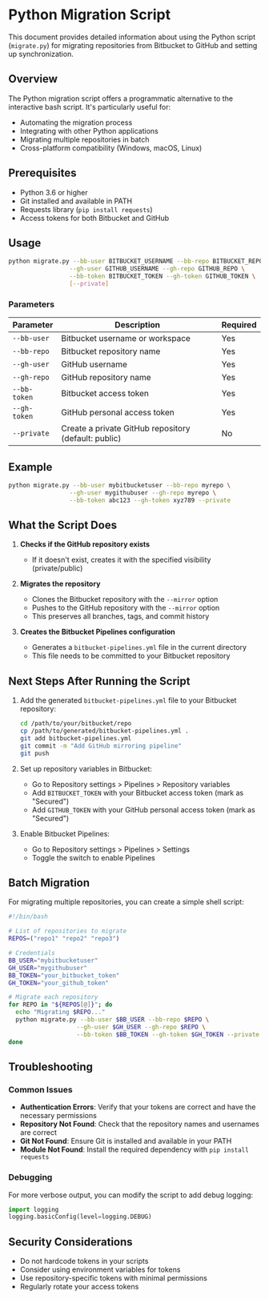 # Python Migration Script

This document provides detailed information about using the Python script (`migrate.py`) for migrating repositories from Bitbucket to GitHub and setting up synchronization.

## Overview

The Python migration script offers a programmatic alternative to the interactive bash script. It's particularly useful for:

- Automating the migration process
- Integrating with other Python applications
- Migrating multiple repositories in batch
- Cross-platform compatibility (Windows, macOS, Linux)

## Prerequisites

- Python 3.6 or higher
- Git installed and available in PATH
- Requests library (`pip install requests`)
- Access tokens for both Bitbucket and GitHub

## Usage

```bash
python migrate.py --bb-user BITBUCKET_USERNAME --bb-repo BITBUCKET_REPO \
                 --gh-user GITHUB_USERNAME --gh-repo GITHUB_REPO \
                 --bb-token BITBUCKET_TOKEN --gh-token GITHUB_TOKEN \
                 [--private]
```

### Parameters

| Parameter | Description | Required |
|-----------|-------------|----------|
| `--bb-user` | Bitbucket username or workspace | Yes |
| `--bb-repo` | Bitbucket repository name | Yes |
| `--gh-user` | GitHub username | Yes |
| `--gh-repo` | GitHub repository name | Yes |
| `--bb-token` | Bitbucket access token | Yes |
| `--gh-token` | GitHub personal access token | Yes |
| `--private` | Create a private GitHub repository (default: public) | No |

## Example

```bash
python migrate.py --bb-user mybitbucketuser --bb-repo myrepo \
                 --gh-user mygithubuser --gh-repo myrepo \
                 --bb-token abc123 --gh-token xyz789 --private
```

## What the Script Does

1. **Checks if the GitHub repository exists**
   - If it doesn't exist, creates it with the specified visibility (private/public)

2. **Migrates the repository**
   - Clones the Bitbucket repository with the `--mirror` option
   - Pushes to the GitHub repository with the `--mirror` option
   - This preserves all branches, tags, and commit history

3. **Creates the Bitbucket Pipelines configuration**
   - Generates a `bitbucket-pipelines.yml` file in the current directory
   - This file needs to be committed to your Bitbucket repository

## Next Steps After Running the Script

1. Add the generated `bitbucket-pipelines.yml` file to your Bitbucket repository:
   ```bash
   cd /path/to/your/bitbucket/repo
   cp /path/to/generated/bitbucket-pipelines.yml .
   git add bitbucket-pipelines.yml
   git commit -m "Add GitHub mirroring pipeline"
   git push
   ```

2. Set up repository variables in Bitbucket:
   - Go to Repository settings > Pipelines > Repository variables
   - Add `BITBUCKET_TOKEN` with your Bitbucket access token (mark as "Secured")
   - Add `GITHUB_TOKEN` with your GitHub personal access token (mark as "Secured")

3. Enable Bitbucket Pipelines:
   - Go to Repository settings > Pipelines > Settings
   - Toggle the switch to enable Pipelines

## Batch Migration

For migrating multiple repositories, you can create a simple shell script:

```bash
#!/bin/bash

# List of repositories to migrate
REPOS=("repo1" "repo2" "repo3")

# Credentials
BB_USER="mybitbucketuser"
GH_USER="mygithubuser"
BB_TOKEN="your_bitbucket_token"
GH_TOKEN="your_github_token"

# Migrate each repository
for REPO in "${REPOS[@]}"; do
  echo "Migrating $REPO..."
  python migrate.py --bb-user $BB_USER --bb-repo $REPO \
                   --gh-user $GH_USER --gh-repo $REPO \
                   --bb-token $BB_TOKEN --gh-token $GH_TOKEN --private
done
```

## Troubleshooting

### Common Issues

- **Authentication Errors**: Verify that your tokens are correct and have the necessary permissions
- **Repository Not Found**: Check that the repository names and usernames are correct
- **Git Not Found**: Ensure Git is installed and available in your PATH
- **Module Not Found**: Install the required dependency with `pip install requests`

### Debugging

For more verbose output, you can modify the script to add debug logging:

```python
import logging
logging.basicConfig(level=logging.DEBUG)
```

## Security Considerations

- Do not hardcode tokens in your scripts
- Consider using environment variables for tokens
- Use repository-specific tokens with minimal permissions
- Regularly rotate your access tokens
